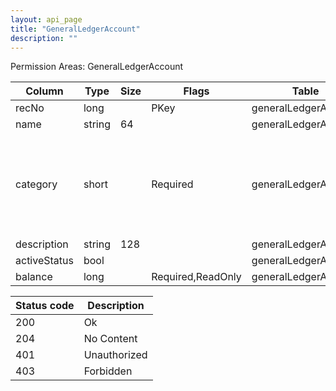 ```yaml
---
layout: api_page
title: "GeneralLedgerAccount"
description: ""
---
```




Permission Areas: GeneralLedgerAccount

| Column | Type | Size | Flags | Table | Description |
| ------ | ---- | ---- | ----- | ----- | ----------- |
| recNo | long |  | PKey | generalLedgerAccount | 
| name | string | 64 |  | generalLedgerAccount | 
| category | short |  | Required | generalLedgerAccount | Assets = 1, Liabilities = 2, Capital = 3, Sales = 4, CostOfSales = 5, Expenses = 6
| description | string | 128 |  | generalLedgerAccount | 
| activeStatus | bool |  |  | generalLedgerAccount | 
| balance | long |  | Required,ReadOnly | generalLedgerAccount | 

| Status code | Description |
| ----------- | ----------- |
| 200 | Ok |
| 204 | No Content |
| 401 | Unauthorized |
| 403 | Forbidden |


